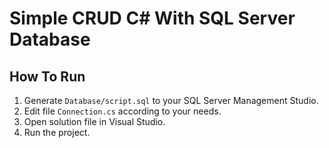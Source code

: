 # Simple CRUD C# With SQL Server Database

## How To Run

1. Generate `Database/script.sql` to your SQL Server Management Studio.
2. Edit file `Connection.cs` according to your needs.
3. Open solution file in Visual Studio.
4. Run the project.
